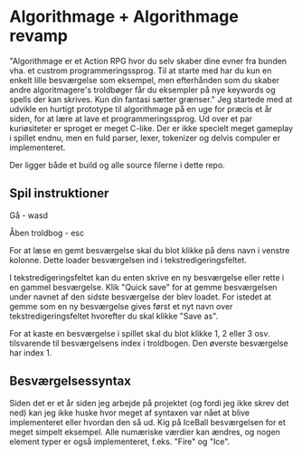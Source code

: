 # Algorithmage + Algorithmage revamp
"Algorithmage er et Action RPG hvor du selv skaber dine evner fra bunden vha. et custrom programmeringssprog. Til at starte med har du kun en enkelt lille besværgelse som eksempel, men efterhånden som du skaber andre algoritmagere's troldbøger får du eksempler på nye keywords og spells der kan skrives. Kun din fantasi sætter grænser."
Jeg startede med at udvikle en hurtigt prototype til algorithmage på en uge for præcis et år siden, for at lære at lave et programmeringssprog. Ud over et par kuriøsiteter er sproget er meget C-like. Der er ikke specielt meget gameplay i spillet endnu, men en fuld parser, lexer, tokenizer og delvis compuler er implementeret.


Der ligger både et build og alle source filerne i dette repo.
## Spil instruktioner
Gå - wasd

Åben troldbog - esc

For at læse en gemt besværgelse skal du blot klikke på dens navn i venstre kolonne. Dette loader besværgelsen ind i tekstredigeringsfeltet.

I tekstredigeringsfeltet kan du enten skrive en ny besværgelse eller rette i en gammel besværgelse. Klik "Quick save" for at gemme besværgelsen under navnet af den sidste besværgelse der blev loadet. For istedet at gemme som en ny besværgelse gives først et nyt navn over tekstredigeringsfeltet hvorefter du skal klikke "Save as".

For at kaste en besværgelse i spillet skal du blot klikke 1, 2 eller 3 osv. tilsvarende til besværgelsens index i troldbogen. Den øverste besværgelse har index 1.

## Besværgelsessyntax
Siden det er et år siden jeg arbejde på projektet (og fordi jeg ikke skrev det ned) kan jeg ikke huske hvor meget af syntaxen var nået at blive implementeret eller hvordan den så ud. Kig på IceBall besværgelsen for et meget simpelt eksempel. Alle numæriske værdier kan ændres, og nogen element typer er også implementeret, f.eks. "Fire" og "Ice".